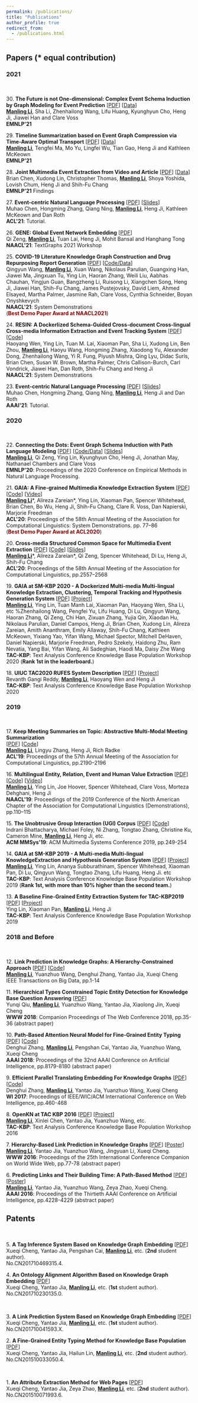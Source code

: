 ```yaml
---
permalink: /publications/
title: "Publications"
author_profile: true
redirect_from: 
  - /publications.html
---
```



<!-- You can also find my publications on <a href="https://scholar.google.com/citations?user=6U4SXnUAAAAJ&hl=en">my Google Scholar profile</a>. -->


## Papers (* equal contribution)

### 2021
<br>

30\. **The Future is not One-dimensional: Complex Event Schema Induction by Graph Modeling for Event Prediction** [<a href='https://blender.cs.illinois.edu/paper/schema2021a.pdf'>PDF</a>] [<a href='https://github.com/limanling/temporal-graph-schema'>Data</a>] <br>
<ins>**Manling Li**</ins>, Sha Li, Zhenhailong Wang, Lifu Huang, Kyunghyun Cho, Heng Ji, Jiawei Han and Clare Voss<br>
**EMNLP'21**  <br>

29\. **Timeline Summarization based on Event Graph Compression via Time-Aware Optimal Transport** [<a href=''>PDF</a>] [<a href=''>Data</a>] <br>
<ins>**Manling Li**</ins>, Tengfei Ma, Mo Yu, Lingfei Wu, Tian Gao, Heng Ji and Kathleen McKeown<br>
**EMNLP'21**  <br>

28\. **Joint Multimedia Event Extraction from Video and Article** [<a href=''>PDF</a>] [<a href=''>Data</a>] <br>
Brian Chen, Xudong Lin, Christopher Thomas, <ins>**Manling Li**</ins>, Shoya Yoshida, Lovish Chum, Heng Ji and Shih-Fu Chang<br>
**EMNLP'21** Findings  <br>

27\. **Event-centric Natural Language Processing** [<a href='https://blender.cs.illinois.edu/paper/eventtutorial2021.pdf'>PDF</a>] [<a href='https://blender.cs.illinois.edu/paper/aaai_tutorial_2021_event_centric_nlu.pdf'>Slides</a>] <br>
 Muhao Chen, Hongming Zhang, Qiang Ning, <ins>**Manling Li**</ins>, Heng Ji, Kathleen McKeown and Dan Roth<br>
**ACL'21**: Tutorial.  <br>

26\. **GENE: Global Event Network Embedding** [<a href='https://blender.cs.illinois.edu/paper/gene2021.pdf'>PDF</a>]<br>
Qi Zeng, <ins>**Manling Li**</ins>, Tuan Lai, Heng Ji, Mohit Bansal and Hanghang Tong <br>
**NAACL'21**: TextGraphs 2021 Workshop <br>

25\. **COVID-19 Literature Knowledge Graph Construction and Drug Repurposing Report Generation** [<a href='https://blender.cs.illinois.edu/paper/COVIDKG.pdf'>PDF</a>] [<a href='http://blender.cs.illinois.edu/covid19/'>Code/Data</a>]<br>
Qingyun Wang, <ins>**Manling Li**</ins>, Xuan Wang, Nikolaus Parulian, Guangxing Han, Jiawei Ma, Jingxuan Tu, Ying Lin, Haoran Zhang, Weili Liu, Aabhas Chauhan, Yingjun Guan, Bangzheng Li, Ruisong Li, Xiangchen Song, Heng Ji, Jiawei Han, Shih-Fu Chang, James Pustejovsky, David Liem, Ahmed Elsayed, Martha Palmer, Jasmine Rah, Clare Voss, Cynthia Schneider, Boyan Onyshkevych <br>
**NAACL'21**: System Demonstrations <br> 
(<span style="color:#8C0000">**Best Demo Paper Award at NAACL2021**</span>)<br>

24\. **RESIN: A Dockerlized Schema-Guided Cross-document Cross-lingual Cross-media Information Extraction and Event Tracking System** [<a href='https://blender.cs.illinois.edu/paper/resin-phase1.pdf'>PDF</a>] [<a href='https://github.com/RESIN-KAIROS/RESIN-pipeline-public'>Code</a>] <br>
 Haoyang Wen, Ying Lin, Tuan M. Lai, Xiaoman Pan, Sha Li, Xudong Lin, Ben Zhou, <ins>**Manling Li**</ins>, Haoyu Wang, Hongming Zhang, Xiaodong Yu, Alexander Dong, Zhenhailong Wang, Yi R. Fung, Piyush Mishra, Qing Lyu, Dídac Surís, Brian Chen, Susan W. Brown, Martha Palmer, Chris Callison-Burch, Carl Vondrick, Jiawei Han, Dan Roth, Shih-Fu Chang and Heng Ji<br>
**NAACL'21**: System Demonstrations <br>

23\. **Event-centric Natural Language Processing** [<a href='https://blender.cs.illinois.edu/paper/eventtutorial2021.pdf'>PDF</a>] [<a href='https://blender.cs.illinois.edu/paper/aaai_tutorial_2021_event_centric_nlu.pdf'>Slides</a>] <br>
 Muhao Chen, Hongming Zhang, Qiang Ning, <ins>**Manling Li**</ins>, Heng Ji and Dan Roth<br>
**AAAI'21**: Tutorial.  <br>


### 2020 
<br>

22\. **Connecting the Dots: Event Graph Schema Induction with Path Language Modeling** [<a href='https://blender.cs.illinois.edu/paper/eventgraphschema2020.pdf'>PDF</a>] [<a href='http://blender.cs.illinois.edu/software/pathlm'>Code/Data</a>] [<a href='docs/paper237-schema-presentation.pdf'>Slides</a>] <br>
 <ins>**Manling Li**</ins>, Qi Zeng, Ying Lin, Kyunghyun Cho, Heng Ji, Jonathan May, Nathanael Chambers and Clare Voss <br>
**EMNLP'20**: Proceedings of the 2020 Conference on Empirical Methods in Natural Language Processing.  <br>

21\. **GAIA: A Fine-grained Multimedia Knowledge Extraction System** [<a href='https://blender.cs.illinois.edu/paper/aidaacl2020demo.pdf'>PDF</a>] [<a href='http://blender.cs.illinois.edu/software/gaia-ie'>Code</a>] [<a href='http://blender.cs.illinois.edu/software/gaia-ie/gaia.mp4'>Video</a>]<br>
<ins>**Manling Li**</ins>\*, Alireza Zareian\*, Ying Lin, Xiaoman Pan, Spencer Whitehead, Brian Chen, Bo Wu, Heng Ji, Shih-Fu Chang, Clare R. Voss,  Dan Napierski, Marjorie Freedman <br>
**ACL'20**: Proceedings of the 58th Annual Meeting of the Association for Computational Linguistics: System Demonstrations. pp. 77–86 <br>
(<span style="color:#8C0000">**Best Demo Paper Award at ACL2020**</span>) <br>

20\. **Cross-media Structured Common Space for Multimedia Event Extraction** [<a href='https://blender.cs.illinois.edu/paper/multimediaspace2020.pdf'>PDF</a>] [<a href='http://blender.cs.illinois.edu/software/m2e2'>Code</a>] [<a href='docs/ACL20-m2e2_presentation.pdf'>Slides</a>]<br>
<ins>**Manling Li**</ins>\*, Alireza Zareian\*, Qi Zeng, Spencer Whitehead, Di Lu, Heng Ji, Shih-Fu Chang <br>
**ACL'20**: Proceedings of the 58th Annual Meeting of the Association for Computational Linguistics, pp.2557–2568 <br>

19\. **GAIA at SM-KBP 2020 - A Dockerized Multi-media Multi-lingual Knowledge Extraction, Clustering, Temporal Tracking and Hypothesis Generation System** [<a href='https://dsr.cise.ufl.edu/wp-content/uploads/2021/02/gaia_smkbp_2020.pdf'>PDF</a>] [<a href='https://tac.nist.gov/2020/KBP/SM-KBP/index.html'>Project</a>] <br>
<ins>**Manling Li**</ins>, Ying Lin, Tuan Manh Lai, Xiaoman Pan, Haoyang Wen, Sha Li, etc %Zhenhailong Wang, Pengfei Yu, Lifu Huang, Di Lu, Qingyun Wang, Haoran Zhang, Qi Zeng, Chi Han, Zixuan Zhang, Yujia Qin, Xiaodan Hu, Nikolaus Parulian, Daniel Campos, Heng Ji, Brian Chen, Xudong Lin, Alireza Zareian, Amith Ananthram, Emily Allaway, Shih-Fu Chang, Kathleen McKeown, Yixiang Yao, Yifan Wang, Michael Spector, Mitchell DeHaven, Daniel Napierski, Marjorie Freedman, Pedro Szekely, Haidong Zhu, Ram Nevatia, Yang Bai, Yifan Wang, Ali Sadeghian, Haodi Ma, Daisy Zhe Wang <br>
**TAC-KBP**: Text Analysis Conference Knowledge Base Population Workshop 2020 (<span>**Rank 1st in the leaderboard.**</span>)<br>

18\. **UIUC TAC2020 RUFES System Description**  [<a href='https://blender.cs.illinois.edu/paper/rufesuiuc2020.pdf'>PDF</a>] [<a href='https://tac.nist.gov/2020/KBP/RUFES/index.html'>Project</a>] 
<br>
Revanth Gangi Reddy, <ins>**Manling Li**</ins>, Haoyang Wen and Heng Ji<br>
**TAC-KBP**: Text Analysis Conference Knowledge Base Population Workshop 2020 <br>

### 2019 
<br>

17\. **Keep Meeting Summaries on Topic: Abstractive Multi-Modal Meeting Summarization**  
[<a href='docs/multimediasummarization2019.pdf'>PDF</a>] [<a href='https://github.com/limanling/MeetingSum'>Code</a>]
<br>
<ins>**Manling Li**</ins>, Lingyu Zhang, Heng Ji, Rich Radke <br>
**ACL'19**: Proceedings of the 57th Annual Meeting of the Association for Computational Linguistics, pp.2190–2196 <br>

16\. **Multilingual Entity, Relation, Event and Human Value Extraction**  [<a href='https://blender.cs.illinois.edu/paper/naacldemo2019.pdf'>PDF</a>] [<a href='https://github.com/limanling/uiuc_ie_pipeline_coarse_grained'>Code</a>] [<a href='https://youtu.be/cQPHaxGLn8k'>Video</a>] <br>
<ins>**Manling Li**</ins>, Ying Lin, Joe Hoover, Spencer Whitehead, Clare Voss, Morteza Dehghani, Heng Ji <br>
**NAACL'19**: Proceedings of the 2019 Conference of the North American Chapter of the Association for Computational Linguistics (Demonstrations), pp.110–115 <br>

15\. **The Unobtrusive Group Interaction (UGI) Corpus** [<a href='docs/UGI.pdf'>PDF</a>] [<a href='https://sites.google.com/view/ugirpi'>Code</a>]  <br>
Indrani Bhattacharya, Michael Foley, Ni Zhang, Tongtao Zhang, Christine Ku, Cameron Mine, <ins>**Manling Li**</ins>, Heng Ji, etc. <br>
**ACM MMSys'19**: ACM Multimedia Systems Conference 2019, pp.249-254  <br>


14\. **GAIA at SM-KBP 2019 - A Multi-media Multi-lingual KnowledgeExtraction and Hypothesis Generation System** [<a href='docs/GAIA2019.pdf'>PDF</a>] [<a href='https://tac.nist.gov/2020/SM-KBP/index.html'>Project</a>] <br>
<ins>**Manling Li**</ins>, Ying Lin, Ananya Subburathinam, Spencer Whitehead, Xiaoman Pan, Di Lu, Qingyun Wang, Tongtao Zhang, Lifu Huang, Heng Ji. etc <br>
**TAC-KBP**: Text Analysis Conference Knowledge Base Population Workshop 2019 (<span>**Rank 1st, with more than 10% higher than the second team.**</span>)<br>

13\. **A Baseline Fine-Grained Entity Extraction System for TAC-KBP2019**  [<a href='docs/UIUC_TAC_KBP2019_Fine_Grained_Entity_Extraction_System.pdf'>PDF</a>] [<a href='https://tac.nist.gov/2019/workshop/tac2019.general.html'>Project</a>] 
<br>
Ying Lin, Xiaoman Pan, <ins>**Manling Li**</ins>, Heng Ji<br>
**TAC-KBP**: Text Analysis Conference Knowledge Base Population Workshop 2019 <br>


### 2018 and Before
<br>
<!-- 2. **GAIA - A Multi-media Multi-lingual Knowledge Extraction and Hypothesis Generation System**  [<a href='docs/GAIA.pdf'>PDF</a>] <br>
Tongtao Zhang, Ananya Subburathinam, Ge Shi, Lifu Huang, Di Lu, Xiaoman Pan, <ins>**Manling Li**</ins>, Boliang Zhang, Qingyun Wang, Spencer Whitehead, Heng Ji, etc. <br>
**TAC-KBP**: Text Analysis Conference Knowledge Base Population Workshop 2018  <br>  --> 

12\. **Link Prediction in Knowledge Graphs: A Hierarchy-Constrained Approach**  [<a href='https://ieeexplore.ieee.org/document/8450054'>PDF</a>] [<a href=''>Code</a>] <br>
<ins>**Manling Li**</ins>, Yuanzhuo Wang, Denghui Zhang, Yantao Jia, Xueqi Cheng <br>
IEEE Transactions on Big Data, pp.1-14 <br>
<!-- Special Issue on "Knowledge Graphs: Techniques and Applications"  --> 

11\. **Hierarchical Types Constrained Topic Entity Detection for Knowledge Base Question Answering**  [<a href='https://dl.acm.org/doi/abs/10.1145/3184558.3186916'>PDF</a>] <br>
Yunqi Qiu, <ins>**Manling Li**</ins>, Yuanzhuo Wang, Yantao Jia, Xiaolong Jin, Xueqi Cheng <br>
**WWW 2018**: Companion Proceedings of The Web Conference 2018, pp.35-36  (abstract paper) <br>


10\. **Path-Based Attention Neural Model for Fine-Grained Entity Typing**  [<a href='docs/PAN.pdf'>PDF</a>] [<a href='https://github.com/zdh2292390/PAN'>Code</a>]<br>
Denghui Zhang, <ins>**Manling Li**</ins>, Pengshan Cai, Yantao Jia,  Yuanzhuo Wang, Xueqi Cheng <br>
**AAAI 2018**: Proceedings of the 32nd AAAI Conference on Artificial Intelligence, pp.8179-8180 (abstract paper) <br>


9\. **Efficient Parallel Translating Embedding For Knowledge Graphs**  [<a href='docs/ParTransX.pdf'>PDF</a>] [<a href='https://github.com/zdh2292390/ParTrans-X'>Code</a>] <br>
Denghui Zhang, <ins>**Manling Li**</ins>, Yantao Jia, Yuanzhuo Wang, Xueqi Cheng <br>
**WI 2017**: Proceedings of IEEE/WIC/ACM International Conference on Web Intelligence, pp.460-468<br>

8\. **OpenKN at TAC KBP 2016** [<a href='docs/TAC2016_ICTCAS_OKN.pdf'>PDF</a>] [<a href='https://tac.nist.gov//2016/KBP/'>Project</a>] <br>
<ins>**Manling Li**</ins>, Xinlei Chen, Yantao Jia, Yuanzhuo Wang, etc. <br> 
**TAC-KBP**: Text Analysis Conference Knowledge Base Population Workshop 2016 <br>
<!-- (Cold Start Entity Discovery and Linking: ranked **2nd** out of 7 teams, where in Entity Discovery, ranked **1st** out of 7 teams, and **4** measures ranked **1st** among 6 measures; Cold Start Slot Filling: ranked 9th out of 19 teams)  <br>
-->

7\. **Hierarchy-Based Link Prediction in Knowledge Graphs** [<a href='docs/hTransA.pdf'>PDF</a>] [<a href=''>Poster</a>]<br>
<ins>**Manling Li**</ins>, Yantao Jia, Yuanzhuo Wang, Jingyuan Li, Xueqi Cheng. <br> 
**WWW 2016**: Proceedings of the 25th International Conference Companion on World Wide Web, pp.77-78 (abstract paper) <br>


6\. **Predicting Links and Their Building Time: A Path-Based Method** [<a href='docs/TDLP.pdf'>PDF</a>] [<a href=''>Poster</a>] <br>
<ins>**Manling Li**</ins>, Yantao Jia, Yuanzhuo Wang, Zeya Zhao, Xueqi Cheng. <br>
**AAAI 2016**: Proceedings of the Thirtieth AAAI Conference on Artificial Intelligence, pp.4228-4229 (abstract paper) <br>



## Patents
<br>

5\. **A Tag Inference System Based on Knowledge Graph Embedding** [<a href='docs/CN107391577A.pdf'>PDF</a>] <br>
Xueqi Cheng, Yantao Jia, Pengshan Cai, <ins>**Manling Li**</ins>, etc. (**2nd** student author).<br>
No.CN201710469315.4.
<br>
<!-- [<a href='taginfer.html'>Detail</a>]<br> -->

4\. **An Ontology Alignment Algorithm Based on Knowledge Graph Embedding**  [<a href='docs/CN108694201A.pdf'>PDF</a>] <br>
Xueqi Cheng, Yantao Jia, <ins>**Manling Li**</ins>, etc. (**1st** student author).<br>
No.CN201710230135.0.
<!-- [<a href='ontologyalignment.html'>Detail</a>]<br> -->
<br/>

3\. **A Link Prediction System Based on Knowledge Graph Embedding** [<a href='docs/CN106909622A.pdf'>PDF</a>] <br>
Xueqi Cheng, Yantao Jia, <ins>**Manling Li**</ins>, etc. (**1st** student author).<br>
No.CN201710041593.X.
<br>
<!-- [<a href='PTransA.html'>Detail</a>]<br> -->

2\. **A Fine-Grained Entity Typing Method for Knowledge Base Population** [<a href='docs/CN104615687B.pdf'>PDF</a>] <br>
Xueqi Cheng, Yantao Jia, Hailun Lin, <ins>**Manling Li**</ins>, etc. (**2nd** student author).<br>
No.CN201510033050.4.
<!-- [<a href='classification'>Detail</a>]<br> -->
<br/>

1\. **An Attribute Extraction Method for Web Pages**  [<a href='docs/CN104636466A.pdf'>PDF</a>] <br>
Xueqi Cheng, Yantao Jia, Zeya Zhao, <ins>**Manling Li**</ins>, etc. (**2nd** student author).<br>
No.CN201510071993.6.
<!-- [<a href='attrextr.html'>Detail</a>]<br> -->
